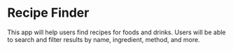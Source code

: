 # Recipe Finder

This app will help users find recipes for foods and drinks. Users will be able to search and filter results by name, ingredient, method, and more.